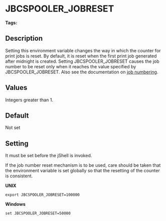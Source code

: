 # JBCSPOOLER_JOBRESET

<PageHeader />

**Tags:**
<badge text='reset' vertical='middle' />
<badge text='job' vertical='middle' />
<badge text='spooler' vertical='middle' />
<badge text='environment variable' vertical='middle' />

## Description

Setting this environment variable changes the way in which the counter for print jobs is reset. By default, it is reset when the first print job generated after midnight is created. Setting JBCSPOOLER\_JOBRESET causes the job number to be reset only when it reaches the value specified by JBCSPOOLER\_JOBRESET. Also see the documentation on [job numbering](https://static.zumasys.com/jbase/r99/knowledgebase/manuals/3.0/30manpages/man/spo2_job_numbers.htm).



## Values

Integers greater than 1.



## Default

Not set

## Setting

It must be set before the jShell is invoked.

If the job number reset mechanism is to be used, care should be taken that the environment variable is set globally so that the resetting of the counter is consistent.

**UNIX**

```
export JBCSPOOLER_JOBRESET=100000
```



**Windows**

```
set JBCSPOOLER_JOBRESET=50000
```
